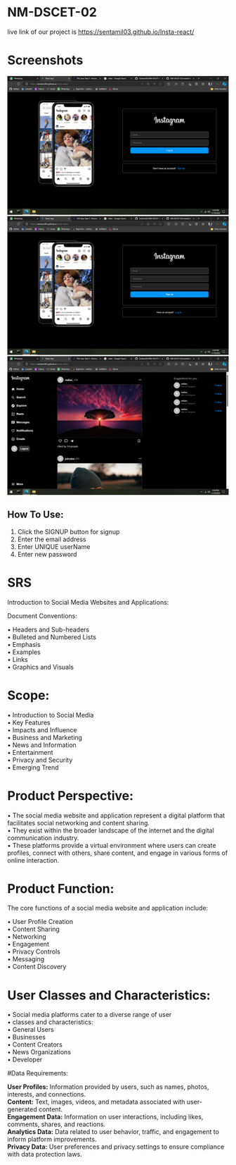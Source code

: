 # NM-DSCET-02
live link of our project is
https://sentamil03.github.io/Insta-react/

# Screenshots

<img width="510" alt="restaurantMenu" src="module 5/Login.png">
<img width="513" alt="restaurantInfo" src="module 5/signup.png">
<img width="512" alt="restaurantSearch" src="module 5/Home.png">



## How To Use: 

1. Click the SIGNUP button for signup
2. Enter the email address
3. Enter UNIQUE userName
4. Enter new password


# SRS

Introduction to Social Media Websites and Applications:

 Document Conventions: <br>

 • Headers and Sub-headers <br>
 • Bulleted and Numbered Lists <br>
 • Emphasis <br>
 • Examples <br>
 • Links <br>
 • Graphics and Visuals 
 
# Scope:

 • Introduction to Social Media <br>
 • Key Features <br>
 • Impacts and Influence <br> 
 • Business and Marketing <br>
 • News and Information <br>
 • Entertainment <br>
 • Privacy and Security <br>
 • Emerging Trend <br>

 # Product Perspective:
 
 • The social media website and application represent a digital platform
that facilitates social networking and content sharing. <br>
 • They exist within the broader landscape of the internet and the digital 
communication industry. <br>
 • These platforms provide a virtual environment where users can create 
profiles, connect with others, share content, and engage in various forms
of online interaction. <br>

# Product Function:

The core functions of a social media website and application include: <br>

• User Profile Creation <br>
• Content Sharing <br>
• Networking <br>
• Engagement <br>
• Privacy Controls <br>
• Messaging <br>
• Content Discovery <br>

# User Classes and Characteristics: <br>

• Social media platforms cater to a diverse range of user  <br>
• classes and characteristics: <br>
• General Users <br>
• Businesses <br>
• Content Creators <br>
• News Organizations <br>
• Developer <br>

#Data Requirements:

<strong>User Profiles:</strong> Information provided by users, such as names, photos, interests,
and connections.<br>
<strong>Content:</strong> Text, images, videos, and metadata associated with user-generated 
content.<br>
<strong>Engagement Data:</strong> Information on user interactions, including likes, comments, 
shares, and reactions.<br>
<strong>Analytics Data:</strong> Data related to user behavior, traffic, and engagement to inform
platform improvements.<br>
<strong>Privacy Data:</strong> User preferences and privacy settings to ensure compliance with 
data protection laws.<br>








